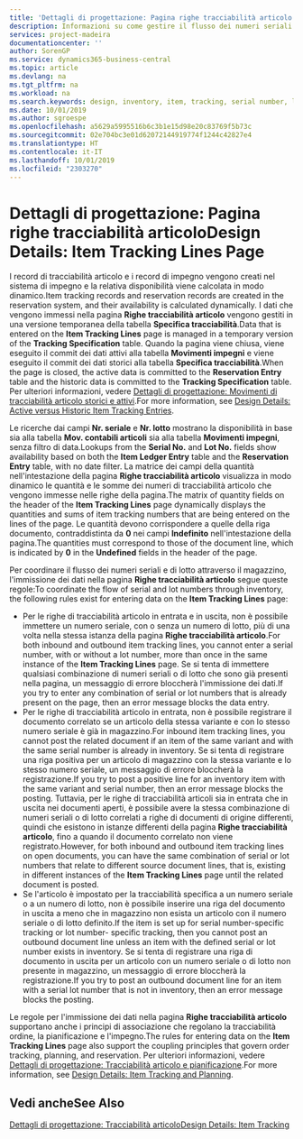 ```yaml
---
title: 'Dettagli di progettazione: Pagina righe tracciabilità articolo | Microsoft Docs'
description: Informazioni su come gestire il flusso dei numeri seriali e di lotto nel magazzino.
services: project-madeira
documentationcenter: ''
author: SorenGP
ms.service: dynamics365-business-central
ms.topic: article
ms.devlang: na
ms.tgt_pltfrm: na
ms.workload: na
ms.search.keywords: design, inventory, item, tracking, serial number, lot number
ms.date: 10/01/2019
ms.author: sgroespe
ms.openlocfilehash: a5629a5995516b6c3b1e15d98e20c83769f5b73c
ms.sourcegitcommit: 02e704bc3e01d62072144919774f1244c42827e4
ms.translationtype: HT
ms.contentlocale: it-IT
ms.lasthandoff: 10/01/2019
ms.locfileid: "2303270"
---
```

# <a name="design-details-item-tracking-lines-page"></a><span data-ttu-id="4d460-103">Dettagli di progettazione: Pagina righe tracciabilità articolo</span><span class="sxs-lookup"><span data-stu-id="4d460-103">Design Details: Item Tracking Lines Page</span></span>
<span data-ttu-id="4d460-104">I record di tracciabilità articolo e i record di impegno vengono creati nel sistema di impegno e la relativa disponibilità viene calcolata in modo dinamico.</span><span class="sxs-lookup"><span data-stu-id="4d460-104">Item tracking records and reservation records are created in the reservation system, and their availability is calculated dynamically.</span></span> <span data-ttu-id="4d460-105">I dati che vengono immessi nella pagina **Righe tracciabilità articolo** vengono gestiti in una versione temporanea della tabella **Specifica tracciabilità**.</span><span class="sxs-lookup"><span data-stu-id="4d460-105">Data that is entered on the **Item Tracking Lines** page is managed in a temporary version of the **Tracking Specification** table.</span></span> <span data-ttu-id="4d460-106">Quando la pagina viene chiusa, viene eseguito il commit dei dati attivi alla tabella **Movimenti impegni** e viene eseguito il commit dei dati storici alla tabella **Specifica tracciabilità**.</span><span class="sxs-lookup"><span data-stu-id="4d460-106">When the page is closed, the active data is committed to the **Reservation Entry** table and the historic data is committed to the **Tracking Specification** table.</span></span> <span data-ttu-id="4d460-107">Per ulteriori informazioni, vedere [Dettagli di progettazione: Movimenti di tracciabilità articolo storici e attivi](design-details-active-versus-historic-item-tracking-entries.md).</span><span class="sxs-lookup"><span data-stu-id="4d460-107">For more information, see [Design Details: Active versus Historic Item Tracking Entries](design-details-active-versus-historic-item-tracking-entries.md).</span></span>  
  
<span data-ttu-id="4d460-108">Le ricerche dai campi **Nr. seriale** e **Nr. lotto** mostrano la disponibilità in base sia alla tabella **Mov. contabili articoli** sia alla tabella **Movimenti impegni**, senza filtro di data.</span><span class="sxs-lookup"><span data-stu-id="4d460-108">Lookups from the **Serial No.** and **Lot No.** fields show availability based on both the **Item Ledger Entry** table and the **Reservation Entry** table, with no date filter.</span></span> <span data-ttu-id="4d460-109">La matrice dei campi della quantità nell'intestazione della pagina **Righe tracciabilità articolo** visualizza in modo dinamico le quantità e le somme dei numeri di tracciabilità articolo che vengono immesse nelle righe della pagina.</span><span class="sxs-lookup"><span data-stu-id="4d460-109">The matrix of quantity fields on the header of the **Item Tracking Lines** page dynamically displays the quantities and sums of item tracking numbers that are being entered on the lines of the page.</span></span> <span data-ttu-id="4d460-110">Le quantità devono corrispondere a quelle della riga documento, contraddistinta da **0** nei campi **Indefinito** nell'intestazione della pagina.</span><span class="sxs-lookup"><span data-stu-id="4d460-110">The quantities must correspond to those of the document line, which is indicated by **0** in the **Undefined** fields in the header of the page.</span></span>  
  
<span data-ttu-id="4d460-111">Per coordinare il flusso dei numeri seriali e di lotto attraverso il magazzino, l'immissione dei dati nella pagina **Righe tracciabilità articolo** segue queste regole:</span><span class="sxs-lookup"><span data-stu-id="4d460-111">To coordinate the flow of serial and lot numbers through inventory, the following rules exist for entering data on the **Item Tracking Lines** page:</span></span>  
  
* <span data-ttu-id="4d460-112">Per le righe di tracciabilità articolo in entrata e in uscita, non è possibile immettere un numero seriale, con o senza un numero di lotto, più di una volta nella stessa istanza della pagina **Righe tracciabilità articolo**.</span><span class="sxs-lookup"><span data-stu-id="4d460-112">For both inbound and outbound item tracking lines, you cannot enter a serial number, with or without a lot number, more than once in the same instance of the **Item Tracking Lines** page.</span></span> <span data-ttu-id="4d460-113">Se si tenta di immettere qualsiasi combinazione di numeri seriali o di lotto che sono già presenti nella pagina, un messaggio di errore bloccherà l'immissione dei dati.</span><span class="sxs-lookup"><span data-stu-id="4d460-113">If you try to enter any combination of serial or lot numbers that is already present on the page, then an error message blocks the data entry.</span></span>  
* <span data-ttu-id="4d460-114">Per le righe di tracciabilità articolo in entrata, non è possibile registrare il documento correlato se un articolo della stessa variante e con lo stesso numero seriale è già in magazzino.</span><span class="sxs-lookup"><span data-stu-id="4d460-114">For inbound item tracking lines, you cannot post the related document if an item of the same variant and with the same serial number is already in inventory.</span></span> <span data-ttu-id="4d460-115">Se si tenta di registrare una riga positiva per un articolo di magazzino con la stessa variante e lo stesso numero seriale, un messaggio di errore bloccherà la registrazione.</span><span class="sxs-lookup"><span data-stu-id="4d460-115">If you try to post a positive line for an inventory item with the same variant and serial number, then an error message blocks the posting.</span></span> <span data-ttu-id="4d460-116">Tuttavia, per le righe di tracciabilità articoli sia in entrata che in uscita nei documenti aperti, è possibile avere la stessa combinazione di numeri seriali o di lotto correlati a righe di documenti di origine differenti, quindi che esistono in istanze differenti della pagina **Righe tracciabilità articolo**, fino a quando il documento correlato non viene registrato.</span><span class="sxs-lookup"><span data-stu-id="4d460-116">However, for both inbound and outbound item tracking lines on open documents, you can have the same combination of serial or lot numbers that relate to different source document lines, that is, existing in different instances of the **Item Tracking Lines** page until the related document is posted.</span></span>  
* <span data-ttu-id="4d460-117">Se l'articolo è impostato per la tracciabilità specifica a un numero seriale o a un numero di lotto, non è possibile inserire una riga del documento in uscita a meno che in magazzino non esista un articolo con il numero seriale o di lotto definito.</span><span class="sxs-lookup"><span data-stu-id="4d460-117">If the item is set up for serial number-specific tracking or lot number- specific tracking, then you cannot post an outbound document line unless an item with the defined serial or lot number exists in inventory.</span></span> <span data-ttu-id="4d460-118">Se si tenta di registrare una riga di documento in uscita per un articolo con un numero seriale o di lotto non presente in magazzino, un messaggio di errore bloccherà la registrazione.</span><span class="sxs-lookup"><span data-stu-id="4d460-118">If you try to post an outbound document line for an item with a serial lot number that is not in inventory, then an error message blocks the posting.</span></span>  
  
<span data-ttu-id="4d460-119">Le regole per l'immissione dei dati nella pagina **Righe tracciabilità articolo** supportano anche i principi di associazione che regolano la tracciabilità ordine, la pianificazione e l'impegno.</span><span class="sxs-lookup"><span data-stu-id="4d460-119">The rules for entering data on the **Item Tracking Lines** page also support the coupling principles that govern order tracking, planning, and reservation.</span></span> <span data-ttu-id="4d460-120">Per ulteriori informazioni, vedere [Dettagli di progettazione: Tracciabilità articolo e pianificazione](design-details-item-tracking-and-planning.md).</span><span class="sxs-lookup"><span data-stu-id="4d460-120">For more information, see [Design Details: Item Tracking and Planning](design-details-item-tracking-and-planning.md).</span></span>  
  
## <a name="see-also"></a><span data-ttu-id="4d460-121">Vedi anche</span><span class="sxs-lookup"><span data-stu-id="4d460-121">See Also</span></span>  
[<span data-ttu-id="4d460-122">Dettagli di progettazione: Tracciabilità articolo</span><span class="sxs-lookup"><span data-stu-id="4d460-122">Design Details: Item Tracking</span></span>](design-details-item-tracking.md)